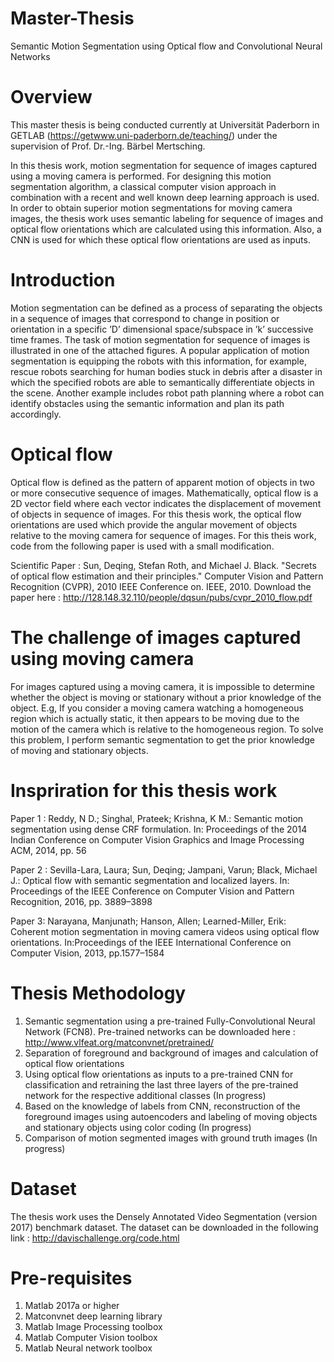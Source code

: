 # Master-Thesis
Semantic Motion Segmentation using Optical flow and Convolutional Neural Networks

# Overview
This master thesis is being conducted currently at Universität Paderborn in GETLAB (https://getwww.uni-paderborn.de/teaching/) under the supervision of Prof. Dr.-Ing. Bärbel Mertsching.

In this thesis work, motion segmentation for sequence of images captured using a moving camera is performed. For designing this motion segmentation algorithm, a classical computer vision approach in combination with a recent and well known deep learning approach is used. In order to obtain superior motion segmentations for moving camera images, the thesis work uses semantic labeling for sequence of images and optical flow orientations which are calculated using this information. Also, a CNN is used for which these optical flow orientations are used as inputs.

# Introduction
Motion segmentation can be defined as a process of separating the objects in a sequence of images that correspond to change in position or orientation in a specific ’D’ dimensional space/subspace in ’k’ successive time frames. The task of motion segmentation for sequence of images is illustrated in one of the attached figures. A popular application of motion segmentation is equipping the robots with this information, for example, rescue robots searching for human bodies stuck in debris after a disaster in which the specified robots are able to semantically differentiate objects in the scene. Another example includes robot path planning where a robot can identify obstacles using the semantic information and plan its path accordingly.

# Optical flow
Optical flow is defined as the pattern of apparent motion of objects in two or more consecutive sequence of images. Mathematically, optical flow is a 2D vector field where each vector indicates the displacement of movement of objects in sequence of images. For this thesis work, the optical flow orientations are used which provide the angular movement of objects relative to the moving camera for sequence of images. For this theis work, code from the following paper is used with a small modification. 

Scientific Paper : Sun, Deqing, Stefan Roth, and Michael J. Black. "Secrets of optical flow estimation and their principles." Computer Vision and Pattern Recognition (CVPR), 2010 IEEE Conference on. IEEE, 2010.
Download the paper here : http://128.148.32.110/people/dqsun/pubs/cvpr_2010_flow.pdf

# The challenge of images captured using moving camera 
For images captured using a moving camera, it is impossible to determine whether the object is moving or stationary without a prior knowledge of the object. E.g, If you consider a moving camera watching a homogeneous region which is actually static, it then appears to be moving due to the motion of the camera which is relative to the homogeneous region. To solve this problem, I perform semantic segmentation to get the prior knowledge of moving and stationary objects.

# Inspriration for this thesis work

Paper 1 : Reddy, N D.; Singhal, Prateek; Krishna, K M.: Semantic motion segmentation using dense CRF formulation. In: Proceedings of the 2014 Indian Conference on Computer Vision Graphics and Image Processing ACM, 2014, pp. 56

Paper 2 : Sevilla-Lara, Laura; Sun, Deqing; Jampani, Varun; Black, Michael J.: Optical flow with semantic segmentation and localized layers. In: Proceedings of the IEEE Conference on Computer Vision and Pattern Recognition, 2016, pp. 3889–3898

Paper 3: Narayana, Manjunath; Hanson, Allen; Learned-Miller, Erik: Coherent motion segmentation in moving camera videos using optical flow orientations. In:Proceedings of the IEEE International Conference on Computer Vision, 2013, pp.1577–1584

# Thesis Methodology

1. Semantic segmentation using a pre-trained Fully-Convolutional Neural Network (FCN8). Pre-trained networks can be downloaded here : http://www.vlfeat.org/matconvnet/pretrained/
2. Separation of foreground and background of images and calculation of optical flow orientations
3. Using optical flow orientations as inputs to a pre-trained CNN for classification and retraining the last three layers of the pre-trained network for the respective additional classes (In progress)
4. Based on the knowledge of labels from CNN, reconstruction of the foreground images using autoencoders and labeling of moving objects and stationary objects using color coding (In progress)
5. Comparison of motion segmented images with ground truth images (In progress)

# Dataset
The thesis work uses the Densely Annotated Video Segmentation (version 2017) benchmark dataset. The dataset can be downloaded in the following link : http://davischallenge.org/code.html

# Pre-requisites
1. Matlab 2017a or higher
2. Matconvnet deep learning library 
3. Matlab Image Processing toolbox
4. Matlab Computer Vision toolbox
5. Matlab Neural network toolbox



